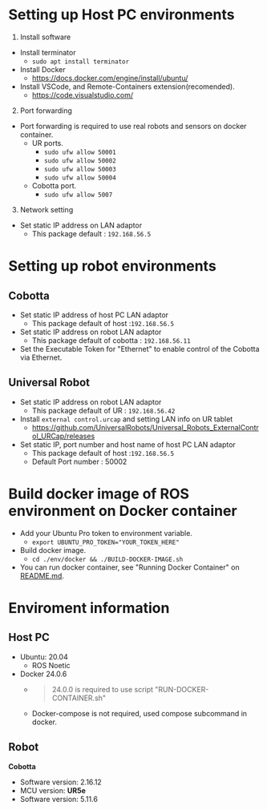 
# Setting up Host PC environments

1. Install software
- Install terminator
  - ```sudo apt install terminator```
- Install Docker
  - https://docs.docker.com/engine/install/ubuntu/
- Install VSCode, and Remote-Containers extension(recomended).
  - https://code.visualstudio.com/

2. Port forwarding
- Port forwarding is required to use real robots and sensors on docker container.
  - UR ports.
    - ```sudo ufw allow 50001```
    - ```sudo ufw allow 50002```
    - ```sudo ufw allow 50003```
    - ```sudo ufw allow 50004```
  - Cobotta port.
    - ```sudo ufw allow 5007```

3. Network setting
- Set static IP address on LAN adaptor
  - This package default : ```192.168.56.5```

# Setting up robot environments
## Cobotta
- Set static IP address of host PC LAN adaptor
  - This package default of host :```192.168.56.5```
- Set static IP address on robot LAN adaptor
  - This package default of cobotta : ```192.168.56.11```
- Set the Executable Token for "Ethernet" to enable control of the Cobotta via Ethernet.

## Universal Robot
- Set static IP address on robot LAN adaptor
  - This package default of UR :  ```192.168.56.42```
- Install ```external control.urcap``` and setting LAN info on UR tablet
  - https://github.com/UniversalRobots/Universal_Robots_ExternalControl_URCap/releases
- Set static IP, port number and host name of host PC LAN adaptor
  - This package default of host :```192.168.56.5```
  - Default Port number : 50002

# Build docker image of ROS environment on Docker container
- Add your Ubuntu Pro token to environment variable.
  - ```export UBUNTU_PRO_TOKEN="YOUR_TOKEN_HERE"```
- Build docker image.
  - ```cd ./env/docker && ./BUILD-DOCKER-IMAGE.sh```
- You can run docker container, see "Running Docker Container" on [README.md](../README.md).



# Enviroment information
## Host PC
- Ubuntu: 20.04
  - ROS Noetic
- Docker 24.0.6
  - > 24.0.0 is required to use script "RUN-DOCKER-CONTAINER.sh"
  - Docker-compose is not required, used compose subcommand in docker.

## Robot
**Cobotta**
  - Software version: 2.16.12
  - MCU version: 
**UR5e**
  - Software version: 5.11.6
